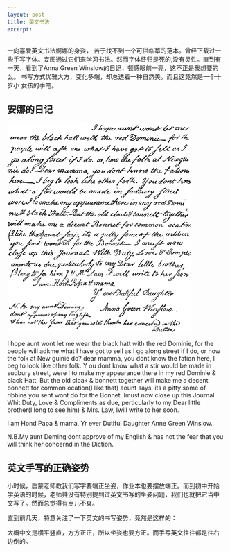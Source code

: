 ```yaml
---
layout: post
title: 英文书法
excerpt: 
---
```


一向喜爱英文书法婀娜的身姿， 苦于找不到一个可供临摹的范本。曾经下载过一
些手写字体。妄图通过它们来学习书法。然而字体终归是死的,没有灵性。直到有
一天，看到了Anna Green Winslow的日记，顿感眼前一亮，这不正是我想要的么。
书写方式优雅大方，变化多端，却总透着一种自然美。而且这竟然是一个十岁小
女孩的手笔。

## 安娜的日记
![Anna Green Winslow's diary](/images/Anna_Green_Winslow's_diary_entry_in_handwriting.png)

I hope aunt wont let me wear the black hatt with the red Dominie, for
the people will adkme what I have got to sell as I go along street if
I do, or how the folk at New guinie do? dear mamma, you dont know the
fation here, I beg to look like other folk. Y ou dont know what a stir
would be made in sudbury street, were I to make my appearance there in
my red Dominie & black Hatt. But the old cloak & bonnett together will
make me a decent bonnett for common ocation(I like that) aount says,
its a pitty some of ribbins you sent wont do for the Bonnet. Imust now
close up this Journal. Whit Duty, Love & Compliments as due,
perticularly to my Dear little brother(I long to see him) & Mrs. Law,
Iwill write to her soon.

I am Hond Papa & mama, Yr ever Dutiful Daughter  Anne Green Winslow.

N.B.My aunt Deming dont approve of my English & has not the fear that
you will think her concernd in the Diction.

## 英文手写的正确姿势

小时候，启蒙老师教我们写字要端正坐姿，作业本也要摆放端正。而到初中开始
学英语的时候，老师并没有特别提到过英文书写的坐姿问题，我们也就把它当中
文写了。然而总觉得有点儿不爽。

直到前几天，特意关注了一下英文的书写姿势，竟然是这样的：


大概中文是横平竖直，方方正正，所以坐姿也要方正。而手写英文往往都是往右
边倒的。
